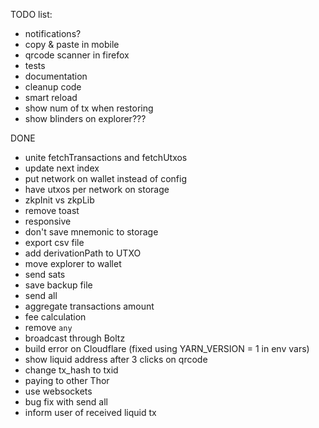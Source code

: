 TODO list:

- notifications?
- copy & paste in mobile
- qrcode scanner in firefox
- tests
- documentation
- cleanup code
- smart reload
- show num of tx when restoring
- show blinders on explorer???

DONE

- unite fetchTransactions and fetchUtxos
- update next index
- put network on wallet instead of config
- have utxos per network on storage
- zkpInit vs zkpLib
- remove toast
- responsive
- don't save mnemonic to storage
- export csv file
- add derivationPath to UTXO
- move explorer to wallet
- send sats
- save backup file
- send all
- aggregate transactions amount
- fee calculation
- remove `any`
- broadcast through Boltz
- build error on Cloudflare (fixed using YARN_VERSION = 1 in env vars)
- show liquid address after 3 clicks on qrcode
- change tx_hash to txid
- paying to other Thor
- use websockets
- bug fix with send all
- inform user of received liquid tx
